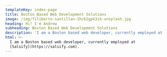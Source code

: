 ```yaml
---
templateKey: index-page
title: Boston Based Web Development Solutions
image: /img/filiberto-santillan-1hcb2gpk3ik-unsplash.jpg
heading: Hi! I'm Andrew
subheading: Boston Based Web Development Solutions
description: 'I am a Boston based web developer, currently employed at Salsify. '
html: >-
  I am a Boston based web developer, currently employed at
  [Salsify](https://salsify.com).
---
```


